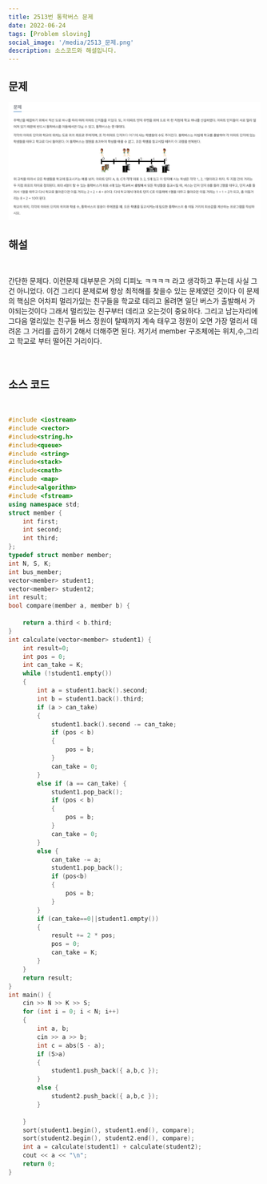 ```yaml
---
title: 2513번 통학버스 문제
date: 2022-06-24
tags: [Problem sloving]
social_image: '/media/2513_문제.png'
description: 소스코드와 해설입니다.
---
```


## 문제

![problem image](/media/2513_문제.png)
</br>

## 해설

</br>

간단한 문제다. 이런문제 대부분은 거의 디피노 ㅋㅋㅋㅋ 라고 생각하고 푸는데 사실 그건 아니었다. 이건 그리디 문제로써 항상 최적해를
찾을수 있는 문제였던 것이다 이 문제의 핵심은 어차피 멀리가있는 친구들을 학교로 데리고 올려면 일단 버스가 출발해서 가야되는것이다
그래서 멀리있는 친구부터 데리고 오는것이 중요하다. 그리고 남는자리에 그다음 멀리있는 친구들 버스 정원이 탈때까지 계속 태우고 정원이 오면 가장 멀리서 데려온 그 거리를 곱하기 2해서 더해주면 된다.
저기서 member 구조체에는 위치,수,그리고 학교로 부터 떨어진 거리이다.
</br>

</br>

## 소스 코드

</br>

```C++
#include <iostream>
#include <vector>
#include<string.h>
#include<queue>
#include <string>
#include<stack>
#include<cmath>
#include <map>
#include<algorithm>
#include <fstream>
using namespace std;
struct member {
	int first;
	int second;
	int third;
};
typedef struct member member;
int N, S, K;
int bus_member;
vector<member> student1;
vector<member> student2;
int result;
bool compare(member a, member b) {

	return a.third < b.third;
}
int calculate(vector<member> student1) {
	int result=0;
	int pos = 0;
	int can_take = K;
	while (!student1.empty())
	{
		int a = student1.back().second;
		int b = student1.back().third;
		if (a > can_take)
		{
			student1.back().second -= can_take;
			if (pos < b)
			{
				pos = b;
			}
			can_take = 0;
		}
		else if (a == can_take) {
			student1.pop_back();
			if (pos < b)
			{
				pos = b;
			}
			can_take = 0;
		}
		else {
			can_take -= a;
			student1.pop_back();
			if (pos<b)
			{
				pos = b;
			}
		}
		if (can_take==0||student1.empty())
		{
			result += 2 * pos;
			pos = 0;
			can_take = K;
		}
	}
	return result;
}
int main() {
	cin >> N >> K >> S;
	for (int i = 0; i < N; i++)
	{
		int a, b;
		cin >> a >> b;
		int c = abs(S - a);
		if (S>a)
		{
			student1.push_back({ a,b,c });
		}
		else {
			student2.push_back({ a,b,c });
		}
		
	}
	sort(student1.begin(), student1.end(), compare);
	sort(student2.begin(), student2.end(), compare);
	int a = calculate(student1) + calculate(student2);
	cout << a << "\n";
	return 0;
}
```

